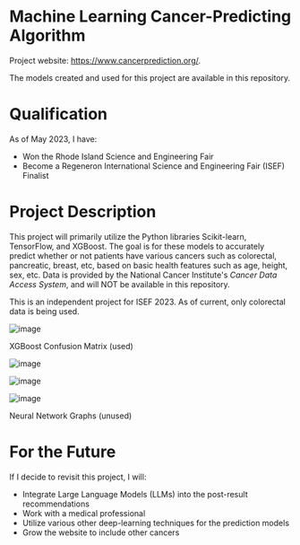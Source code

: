 # Machine Learning Cancer-Predicting Algorithm

Project website: https://www.cancerprediction.org/. 

The models created and used for this project are available in this repository. 

# Qualification 

As of May 2023, I have:
* Won the Rhode Island Science and Engineering Fair
* Become a Regeneron International Science and Engineering Fair (ISEF) Finalist

# Project Description

This project will primarily utilize the Python libraries Scikit-learn, TensorFlow, and XGBoost. The goal is for these models to accurately predict whether or not patients have various cancers such as colorectal, pancreatic, breast, etc, based on basic health features such as age, height, sex, etc. Data is provided by the National Cancer Institute's *Cancer Data Access System*, and will NOT be available in this repository. 

This is an independent project for ISEF 2023. As of current, only colorectal data is being used.

![image](https://cdn.discordapp.com/attachments/953870034227302470/1077035131056959608/xgboost_confusion_matrix.png)

XGBoost Confusion Matrix (used)

![image](https://cdn.discordapp.com/attachments/953870034227302470/1077035638693572691/xgboost_stats.png)

![image](https://user-images.githubusercontent.com/72169848/201548020-ea3ea9bf-3fa5-43c5-b601-0fb1945b46c4.png)

![image](https://user-images.githubusercontent.com/72169848/201548022-82344913-ea0e-4722-bd87-901b0b2940ee.png)

Neural Network Graphs (unused)

# For the Future

If I decide to revisit this project, I will:
* Integrate Large Language Models (LLMs) into the post-result recommendations
* Work with a medical professional
* Utilize various other deep-learning techniques for the prediction models
* Grow the website to include other cancers 
